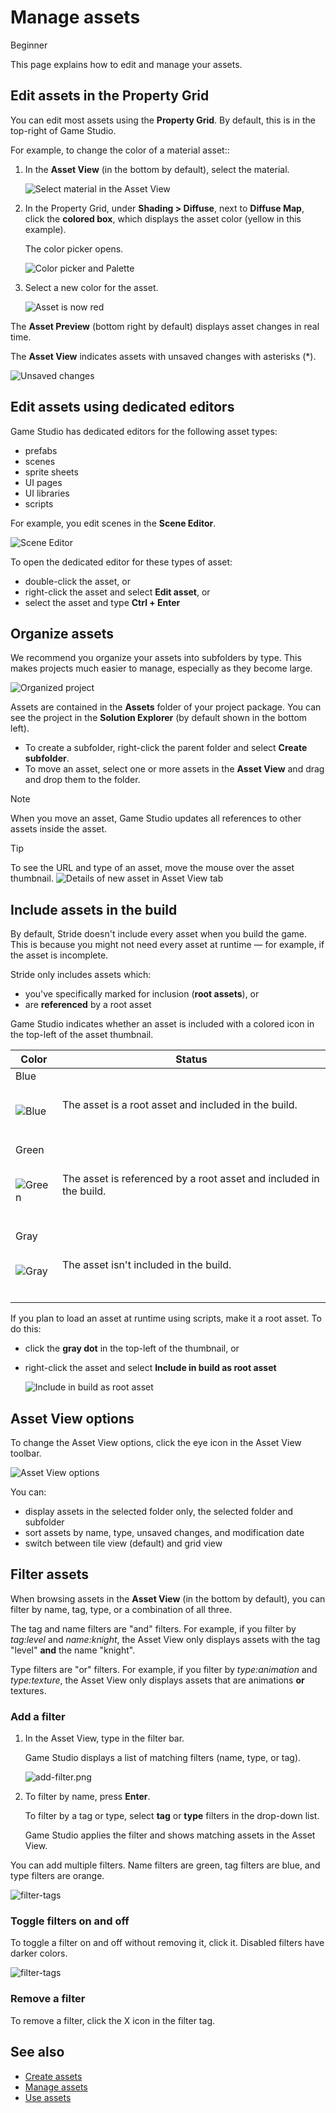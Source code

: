 # Manage assets

<span class="badge text-bg-primary">Beginner</span>

This page explains how to edit and manage your assets.

## Edit assets in the Property Grid

You can edit most assets using the **Property Grid**. By default, this is in the top-right of Game Studio.

For example, to change the color of a material asset::

 1. In the **Asset View** (in the bottom by default), select the material.
 
	![Select material in the Asset View](../get-started/media/edit-asset-sphere-material-asset-view-tab.png)

 2. In the Property Grid, under **Shading > Diffuse**, next to **Diffuse Map**, click the **colored box**, which displays the asset color (yellow in this example).
 
	The color picker opens.
 
	![Color picker and Palette](../get-started/media/edit-asset-color-picker-palette-diffuse.png)
	
 4. Select a new color for the asset.
	
	![Asset is now red](../get-started/media/edit-asset-color-change-selected-asset.png)

The **Asset Preview** (bottom right by default) displays asset changes in real time.

The **Asset View** indicates assets with unsaved changes with asterisks (*).

![Unsaved changes](../get-started/media/asset-unsaved-changes.png)

## Edit assets using dedicated editors

Game Studio has dedicated editors for the following asset types:

* prefabs
* scenes
* sprite sheets
* UI pages
* UI libraries
* scripts

For example, you edit scenes in the **Scene Editor**.

![Scene Editor](media/manage-assets-scene-editor.png)

To open the dedicated editor for these types of asset:

* double-click the asset, or
* right-click the asset and select **Edit asset**, or
* select the asset and type **Ctrl + Enter**

## Organize assets

We recommend you organize your assets into subfolders by type. This makes projects much easier to manage, especially as they become large.

![Organized project](media/manage-assets-organized-project.png)

Assets are contained in the **Assets** folder of your project package. You can see the project in the **Solution Explorer** (by default shown in the bottom left).

* To create a subfolder, right-click the parent folder and select **Create subfolder**.
* To move an asset, select one or more assets in the **Asset View** and drag and drop them to the folder.

> [!NOTE]
> When you move an asset, Game Studio updates all references to other assets inside the asset.

> [!TIP]
> To see the URL and type of an asset, move the mouse over the asset thumbnail.
> ![Details of new asset in Asset View tab](../get-started/media/asset-creation-solution-explorer.png)
 
## Include assets in the build

By default, Stride doesn't include every asset when you build the game. This is because you might not need every asset at runtime — for example, if the asset is incomplete.

Stride only includes assets which:

* you've specifically marked for inclusion (**root assets**), or 
* are **referenced** by a root asset

Game Studio indicates whether an asset is included with a colored icon in the top-left of the asset thumbnail.

Color | Status
------|--------
Blue <p><br>![Blue](media/manage-assets-reference-asset.png)</p></br> | The asset is a root asset and included in the build.
Green <p><br>![Green](media/manage-assets-include-asset.png)</p></br> | The asset is referenced by a root asset and included in the build.
Gray <p><br>![Gray](media/manage-assets-exclude-asset.png)</p></br> | The asset isn't included in the build.

If you plan to load an asset at runtime using scripts, make it a root asset. To do this:

* click the **gray dot** in the top-left of the thumbnail, or

* right-click the asset and select **Include in build as root asset**

    ![Include in build as root asset](media/right-click-include-in-build-as-root-asset.png)

## Asset View options

To change the Asset View options, click the eye icon in the Asset View toolbar.

![Asset View options](../get-started/media/asset-view-options.png)

You can:

* display assets in the selected folder only, the selected folder and subfolder 
* sort assets by name, type, unsaved changes, and modification date
* switch between tile view (default) and grid view

## Filter assets

When browsing assets in the **Asset View** (in the bottom by default), you can filter by name, tag, type, or a combination of all three.

The tag and name filters are "and" filters. For example, if you filter by *tag:level* and *name:knight*, the Asset View only displays assets with the tag "level" **and** the name "knight".

Type filters are "or" filters. For example, if you filter by *type:animation* and *type:texture*, the Asset View only displays assets that are animations **or** textures.

### Add a filter

1. In the Asset View, type in the filter bar.

    Game Studio displays a list of matching filters (name, type, or tag).

    ![add-filter.png](media/add-filter.png)

2.  To filter by name, press **Enter**.

    To filter by a tag or type, select **tag** or **type** filters in the drop-down list.

    Game Studio applies the filter and shows matching assets in the Asset View.
    
You can add multiple filters. Name filters are green, tag filters are blue, and type filters are orange.

![filter-tags](media/filter-tags.png)
    
### Toggle filters on and off

To toggle a filter on and off without removing it, click it. Disabled filters have darker colors.

![filter-tags](../get-started/media/disabled-filter-tags.png)

### Remove a filter

To remove a filter, click the X icon in the filter tag.

## See also

* [Create assets](create-assets.md)
* [Manage assets](manage-assets.md)
* [Use assets](use-assets.md)